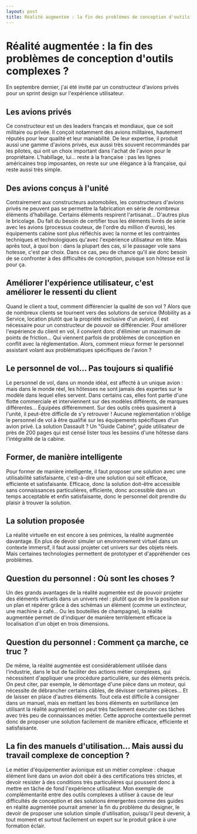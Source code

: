 ```yaml
---
layout: post
title: Réalité augmentée : la fin des problèmes de conception d'outils complexes ?
---
```

# Réalité augmentée : la fin des problèmes de conception d'outils complexes ?

En septembre dernier, j'ai été invité par un constructeur d'avions privés pour un sprint design sur l'expérience utilisateur.

## Les avions privés

Ce constructeur est un des leaders français et mondiaux, que ce soit militaire ou privée. Il conçoit notamment des avions militaires, hautement réputés pour leur qualité et leur maniabilité. De leur expertise, il produit aussi une gamme d'avions privés, eux aussi très souvent recommandés par les pilotes, qui ont un choix important dans l'achat de l'avion pour le propriétaire. L'habillage, lui... reste à la française : pas les lignes américaines trop imposantes, on reste sur une élégance à la française, qui reste aussi très simple.

## Des avions conçus à l'unité

Contrairement aux constructeurs automobiles, les constructeurs d'avions privés ne peuvent pas se permettre la fabrication en série de nombreux éléments d'habillage. Certains éléments respirent l'artisanat... D'autres plus le bricolage. Du fait du besoin de certifier tous les éléments livrés de série avec les avions (processus couteux, de l'ordre du million d'euros), les équipements cabine sont plus réfléchis avec la norme et les contraintes techniques et technologiques qu'avec l'expérience utilisateur en tête. Mais après tout, à quoi bon : dans la plupart des cas, si le passager vole sans hotesse, c'est par choix. Dans ce cas, peu de chance qu'il aie donc besoin de  se confronter à des difficultés de conception, puisque son hôtesse est là pour ça.

## Améliorer l'expérience utilisateur, c'est améliorer le ressenti du client

Quand le client a tout, comment différencier la qualité de son vol ? Alors que de nombreux clients se tournent vers des solutions de service (Mobility as a Service, location plutôt que la propriété exclusive d'un avion), il est nécessaire pour un constructeur de pouvoir se différencier. Pour améliorer l'expérience du client en vol, il convient donc d'éliminer un maximum de points de friction... Qui viennent parfois de problèmes de conception en conflit avec la réglementation. Alors, comment mieux former le personnel assistant volant aux problématiques spécifiques de l'avion ?

## Le personnel de vol... Pas toujours si qualifié

Le personnel de vol, dans un monde idéal, est affecté à un unique avion : mais dans le monde réel, les hôtesses ne sont jamais des expertes sur le modèle dans lequel elles servent. Dans certains cas, elles font partie d'une flotte commerciale et interviennent sur des modèles différents, de marques différentes... Équipées différemment. Sur des outils créés quasiment à l'unité, il peut-être difficile de s'y retrouver ! Aucune reglementation n'oblige le personnel de vol à être qualifié sur les équipements spécifiques d'un avion privé. La solution Dassault ? Un "Guide Cabine", guide utilisateur de près de 200 pages qui est censé lister tous les besoins d'une hôtesse dans l'intégralité de la cabine.

## Former, de manière intelligente

Pour former de manière intelligente, il faut proposer une solution avec une utilisabilité satisfaisante, c'est-à-dire une solution qui soit efficace, efficiente et satisfaisante. Efficace, donc la solution doit-être accessible sans connaissances particulières, efficiente, donc accessible dans un temps acceptable et enfin satisfaisante, donc le personnel doit prendre du plaisir à trouver la solution.

## La solution proposée

La réalité virtuelle en est encore à ses prémices, la réalité augmentée davantage. En plus de devoir simuler un environnement virtuel dans un contexte immersif, il faut aussi projeter cet univers sur des objets réels. Mais certaines technologies permettent de prototyper et d'appréhender ces problèmes.

## Question du personnel : Où sont les choses ?

Un des grands avantages de la réalité augmentée est de pouvoir projeter des éléments virtuels dans un univers réel : plutôt que de lire la position sur un plan et répérer grâce à des schémas un élément (comme un extincteur, une machine à café... Ou les bouteilles de champagne), la réalité augmentée permet de d'indiquer de manière terriblement efficace la localisation d'un objet en trois dimensions.

## Question du personnel : Comment ça marche, ce truc ?

De même, la réalité augmentée est considérablement utilisée dans l'industrie, dans le but de faciliter des actions métier complexes, qui nécessitent d'appliquer une procédure particulière, sur des éléments précis. On peut citer, par exemple, le démontage d'une pièce dans un moteur, qui nécessite de débrancher certains câbles, de dévisser certaines pièces... Et de laisser en place d'autres éléments. Tout cela est difficile à consigner dans un manuel, mais en mettant les bons éléments en surbrillance (en utilisant la réalité augmentée) on peut très facilement éxecuter ces tâches avec très peu de connaissances métier. Cette approche contextuelle permet donc de proposer une solution facilement de manière efficace, efficiente et satisfaisante.

## La fin des manuels d'utilisation... Mais aussi du travail complexe de conception ?

Le métier d'équipementier avionique est un métier complexe : chaque élément livré dans un avion doit obéir à des certifications très strictes, et devoir resister à des conditions très particulières qui poussent donc à mettre en tâche de fond l'expérience utilisateur. Mon exemple de complémentarité entre des outils complexes à utiliser à cause de leur difficultés de conception et des solutions émergentes comme des guides en réalité augmentée pourrait amener la fin du problème du designer, le devoir de proposer une solution simple d'utilisation, puisqu'il peut devenir, à tout moment et surtout facilement un expert sur le produit grâce à une formation éclair.
